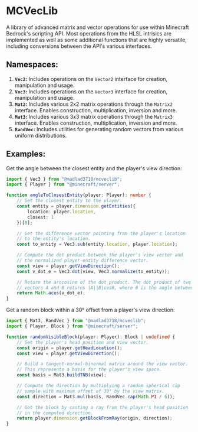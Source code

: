 # MCVecLib
A library of advanced matrix and vector operations for use within Minecraft Bedrock's scripting API. Most operations from the HLSL intrisics are implemented as well as some additional functions that are highly versatile, including conversions between the API's various interfaces.

## Namespaces:
1. **`Vec2`:** Includes operations on the `Vector2` interface for creation, manipulation and usage.
2. **`Vec3`:** Includes operations on the `Vector3` interface for creation, manipulation and usage.
3. **`Mat2`:** Includes various 2x2 matrix operations through the `Matrix2` interface. Enables construction, multiplication, inversion and more.
4. **`Mat3`:** Includes various 3x3 matrix operations through the `Matrix3` interface. Enables construction, multiplication, inversion and more.
5. **`RandVec`:** Includes utilities for generating random vectors from various uniform distributions.

## Examples:
Get the angle between the closest entity and the player's view direction:
```ts
import { Vec3 } from "@madlad3718/mcveclib";
import { Player } from "@minecraft/server";

function angleToClosestEntity(player: Player): number {
    // Get the closest entity to the player.
    const entity = player.dimension.getEntities({
        location: player.location,
        closest: 1
    })[0];

    // Get the difference vector pointing from the player's location
    // to the entity's location.
    const to_entity = Vec3.sub(entity.location, player.location);

    // Compute the dot product between the player's view vector and
    // the normalized player-entity difference vector.
    const view = player.getViewDirection();
    const v_dot_e = Vec3.dot(view, Vec3.normalize(to_entity));

    // Return the arccosine of the dot product. The dot product of two 
    // vectors A and B returns |A||B|cosθ, where θ is the angle between.
    return Math.acos(v_dot_e);
}
```

Get a random block within a 30° offset from a player's view direction:
```ts
import { Mat3, RandVec } from "@madlad3718/mcveclib";
import { Player, Block } from "@minecraft/server";

function randomVisibleBlock(player: Player): Block | undefined {
    // Get the player's head position and view vector.
    const origin = player.getHeadLocation();
    const view = player.getViewDirection();

    // Build a tangent-normal-binormal matrix around the view vector.
    // This represents a basis for the player's view space.
    const basis = Mat3.buildTNB(view);

    // Compute the direction by multiplying a random spherical cap
    // sample with maximum offset of 30° by the view matrix.
    const direction = Mat3.mul(basis, RandVec.cap(Math.PI / 6));

    // Get the block by casting a ray from the player's head position
    // in the computed direction.
    return player.dimension.getBlockFromRay(origin, direction);
}
```
